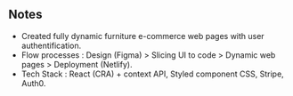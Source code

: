 ## Notes

- Created fully dynamic furniture e-commerce web pages with user authentification.
- Flow processes : Design (Figma) > Slicing UI to code > Dynamic web pages > Deployment (Netlify).
- Tech Stack : React (CRA) + context API, Styled component CSS, Stripe, Auth0.
